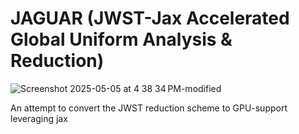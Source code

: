 # JAGUAR (JWST-Jax Accelerated Global Uniform Analysis & Reduction)
![Screenshot 2025-05-05 at 4 38 34 PM-modified](https://github.com/user-attachments/assets/e46dec4b-9038-4829-8ff1-21dbca3dfe28) 

An attempt to convert the JWST reduction scheme to GPU-support leveraging jax
